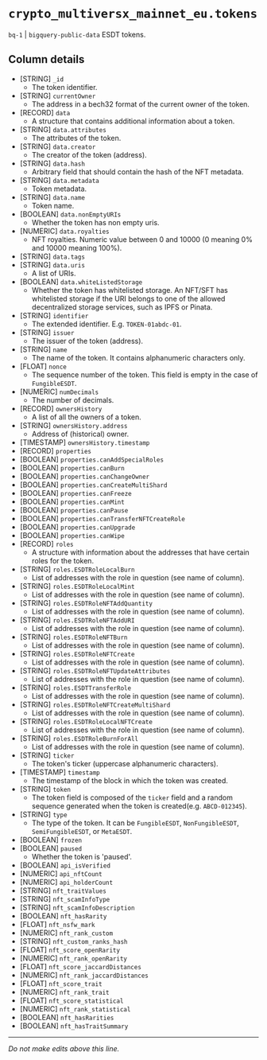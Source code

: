 # `crypto_multiversx_mainnet_eu.tokens`
`bq-1` | `bigquery-public-data`
ESDT tokens.

## Column details
* [STRING]    `_id`
  - The token identifier.
* [STRING]    `currentOwner`
  - The address in a bech32 format of the current owner of the token.
* [RECORD]    `data`
  - A structure that contains additional information about a token.
* [STRING]    `data.attributes`
  - The attributes of the token.
* [STRING]    `data.creator`
  - The creator of the token (address).
* [STRING]    `data.hash`
  - Arbitrary field that should contain the hash of the NFT metadata.
* [STRING]    `data.metadata`
  - Token metadata.
* [STRING]    `data.name`
  - Token name.
* [BOOLEAN]   `data.nonEmptyURIs`
  - Whether the token has non empty uris.
* [NUMERIC]   `data.royalties`
  - NFT royalties. Numeric value between 0 and 10000 (0 meaning 0% and 10000 meaning 100%).
* [STRING]    `data.tags`
* [STRING]    `data.uris`
  - A list of URIs.
* [BOOLEAN]   `data.whiteListedStorage`
  - Whether the token has whitelisted storage. An NFT/SFT has whitelisted storage if the URI belongs to one of the allowed decentralized storage services, such as IPFS or Pinata.
* [STRING]    `identifier`
  - The extended identifier. E.g. `TOKEN-01abdc-01`.
* [STRING]    `issuer`
  - The issuer of the token (address).
* [STRING]    `name`
  - The name of the token. It contains alphanumeric characters only.
* [FLOAT]     `nonce`
  - The sequence number of the token. This field is empty in the case of `FungibleESDT`.
* [NUMERIC]   `numDecimals`
  - The number of decimals.
* [RECORD]    `ownersHistory`
  - A list of all the owners of a token.
* [STRING]    `ownersHistory.address`
  - Address of (historical) owner.
* [TIMESTAMP] `ownersHistory.timestamp`
* [RECORD]    `properties`
* [BOOLEAN]   `properties.canAddSpecialRoles`
* [BOOLEAN]   `properties.canBurn`
* [BOOLEAN]   `properties.canChangeOwner`
* [BOOLEAN]   `properties.canCreateMultiShard`
* [BOOLEAN]   `properties.canFreeze`
* [BOOLEAN]   `properties.canMint`
* [BOOLEAN]   `properties.canPause`
* [BOOLEAN]   `properties.canTransferNFTCreateRole`
* [BOOLEAN]   `properties.canUpgrade`
* [BOOLEAN]   `properties.canWipe`
* [RECORD]    `roles`
  - A structure with information about the addresses that have certain roles for the token.
* [STRING]    `roles.ESDTRoleLocalBurn`
  - List of addresses with the role in question (see name of column).
* [STRING]    `roles.ESDTRoleLocalMint`
  - List of addresses with the role in question (see name of column).
* [STRING]    `roles.ESDTRoleNFTAddQuantity`
  - List of addresses with the role in question (see name of column).
* [STRING]    `roles.ESDTRoleNFTAddURI`
  - List of addresses with the role in question (see name of column).
* [STRING]    `roles.ESDTRoleNFTBurn`
  - List of addresses with the role in question (see name of column).
* [STRING]    `roles.ESDTRoleNFTCreate`
  - List of addresses with the role in question (see name of column).
* [STRING]    `roles.ESDTRoleNFTUpdateAttributes`
  - List of addresses with the role in question (see name of column).
* [STRING]    `roles.ESDTTransferRole`
  - List of addresses with the role in question (see name of column).
* [STRING]    `roles.ESDTRoleNFTCreateMultiShard`
  - List of addresses with the role in question (see name of column).
* [STRING]    `roles.ESDTRoleLocalNFTCreate`
  - List of addresses with the role in question (see name of column).
* [STRING]    `roles.ESDTRoleBurnForAll`
  - List of addresses with the role in question (see name of column).
* [STRING]    `ticker`
  - The token's ticker (uppercase alphanumeric characters).
* [TIMESTAMP] `timestamp`
  - The timestamp of the block in which the token was created.
* [STRING]    `token`
  - The token field is composed of the `ticker` field and a random sequence generated when the token is created(e.g. `ABCD-012345`).
* [STRING]    `type`
  - The type of the token. It can be `FungibleESDT`, `NonFungibleESDT`, `SemiFungibleESDT`, or `MetaESDT`.
* [BOOLEAN]   `frozen`
* [BOOLEAN]   `paused`
  - Whether the token is 'paused'.
* [BOOLEAN]   `api_isVerified`
* [NUMERIC]   `api_nftCount`
* [NUMERIC]   `api_holderCount`
* [STRING]    `nft_traitValues`
* [STRING]    `nft_scamInfoType`
* [STRING]    `nft_scamInfoDescription`
* [BOOLEAN]   `nft_hasRarity`
* [FLOAT]     `nft_nsfw_mark`
* [NUMERIC]   `nft_rank_custom`
* [STRING]    `nft_custom_ranks_hash`
* [FLOAT]     `nft_score_openRarity`
* [NUMERIC]   `nft_rank_openRarity`
* [FLOAT]     `nft_score_jaccardDistances`
* [NUMERIC]   `nft_rank_jaccardDistances`
* [FLOAT]     `nft_score_trait`
* [NUMERIC]   `nft_rank_trait`
* [FLOAT]     `nft_score_statistical`
* [NUMERIC]   `nft_rank_statistical`
* [BOOLEAN]   `nft_hasRarities`
* [BOOLEAN]   `nft_hasTraitSummary`

-------------------------------------------------------------------------------
*Do not make edits above this line.*
